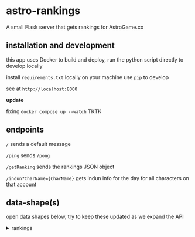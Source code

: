 # astro-rankings

A small Flask server that gets rankings for AstroGame.co

## installation and development

this app uses Docker to build and deploy, run the python script directly to develop locally

install `requirements.txt` locally on your machine use `pip` to develop

see at `http://localhost:8000`

**update**

fixing `docker compose up --watch` TKTK

## endpoints

`/` sends a default message

`/ping` sends `/pong`

`/getRanking` sends the rankings JSON object

`/indun?CharName={CharName}` gets indun info for the day for all characters on that account

## data-shape(s)

open data shapes below, try to keep these updated as we expand the API

<details>
<summary>rankings</summary>
once the app hits the 4 game server databases you should receive a JSON object with the following shape

```TypeScript
interface Rankings {
  key: 'NA' | 'EU' | 'TH' | 'UAE'
  data: {
    CharacterImageUrl: URL        // character icon that goes into the badge
    Rank: number                  // 1-5 if possible, EU only has 2 rn
    Value1: number                // character level, see designs
    szID1: string                 // user name
    szID2: string                 // number, used in the char img url but not needed for frontend
  }[]                             // len: 2 - 5 items
}
```

e.g.

```JSON
"EU": [
  {
    "CharacterImageURL": "https://static.latale.com/static/v3/web/img/character/character_41.png",
    "Rank": 1,
    "Value1": 98,
    "szID1": "Popstar988",
    "szID2": "41"
  },
  {
    "CharacterImageURL": "https://static.latale.com/static/v3/web/img/character/character_60.png",
    "Rank": 2,
    "Value1": 95,
    "szID1": "CryBaby",
    "szID2": "60"
  }
]
```
</details>

